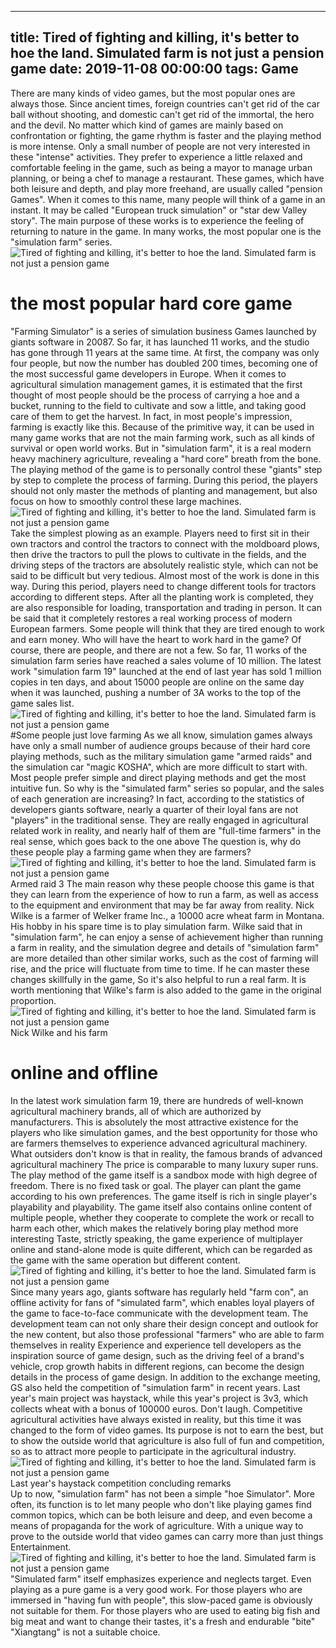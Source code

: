 
---
title: Tired of fighting and killing, it's better to hoe the land. Simulated farm is not just a pension game
date: 2019-11-08 00:00:00
tags:  Game
---
There are many kinds of video games, but the most popular ones are always those. Since ancient times, foreign countries can't get rid of the car ball without shooting, and domestic can't get rid of the immortal, the hero and the devil. No matter which kind of games are mainly based on confrontation or fighting, the game rhythm is faster and the playing method is more intense. Only a small number of people are not very interested in these "intense" activities. They prefer to experience a little relaxed and comfortable feeling in the game, such as being a mayor to manage urban planning, or being a chef to manage a restaurant. These games, which have both leisure and depth, and play more freehand, are usually called "pension Games".
When it comes to this name, many people will think of a game in an instant. It may be called "European truck simulation" or "star dew Valley story". The main purpose of these works is to experience the feeling of returning to nature in the game. In many works, the most popular one is the "simulation farm" series.
![Tired of fighting and killing, it's better to hoe the land. Simulated farm is not just a pension game](f0d5bacb40304c87a3c770c1ee27df40.jpg)
# the most popular hard core game
"Farming Simulator" is a series of simulation business Games launched by giants software in 20087. So far, it has launched 11 works, and the studio has gone through 11 years at the same time. At first, the company was only four people, but now the number has doubled 200 times, becoming one of the most successful game developers in Europe. When it comes to agricultural simulation management games, it is estimated that the first thought of most people should be the process of carrying a hoe and a bucket, running to the field to cultivate and sow a little, and taking good care of them to get the harvest.
In fact, in most people's impression, farming is exactly like this. Because of the primitive way, it can be used in many game works that are not the main farming work, such as all kinds of survival or open world works. But in "simulation farm", it is a real modern heavy machinery agriculture, revealing a "hard core" breath from the bone. The playing method of the game is to personally control these "giants" step by step to complete the process of farming. During this period, the players should not only master the methods of planting and management, but also focus on how to smoothly control these large machines.
![Tired of fighting and killing, it's better to hoe the land. Simulated farm is not just a pension game](7a264314200241b68b36523231e9fc7d.jpg)
Take the simplest plowing as an example. Players need to first sit in their own tractors and control the tractors to connect with the moldboard plows, then drive the tractors to pull the plows to cultivate in the fields, and the driving steps of the tractors are absolutely realistic style, which can not be said to be difficult but very tedious.
Almost most of the work is done in this way. During this period, players need to change different tools for tractors according to different steps. After all the planting work is completed, they are also responsible for loading, transportation and trading in person. It can be said that it completely restores a real working process of modern European farmers. Some people will think that they are tired enough to work and earn money. Who will have the heart to work hard in the game? Of course, there are people, and there are not a few. So far, 11 works of the simulation farm series have reached a sales volume of 10 million. The latest work "simulation farm 19" launched at the end of last year has sold 1 million copies in ten days, and about 15000 people are online on the same day when it was launched, pushing a number of 3A works to the top of the game sales list.
![Tired of fighting and killing, it's better to hoe the land. Simulated farm is not just a pension game](51750c5bc22c4c6184d74787b69d3fbb.jpg)
#Some people just love farming
As we all know, simulation games always have only a small number of audience groups because of their hard core playing methods, such as the military simulation game "armed raids" and the simulation car "magic KOSHA", which are more difficult to start with. Most people prefer simple and direct playing methods and get the most intuitive fun. So why is the "simulated farm" series so popular, and the sales of each generation are increasing? In fact, according to the statistics of developers giants software, nearly a quarter of their loyal fans are not "players" in the traditional sense. They are really engaged in agricultural related work in reality, and nearly half of them are "full-time farmers" in the real sense, which goes back to the one above The question is, why do these people play a farming game when they are farmers?
![Tired of fighting and killing, it's better to hoe the land. Simulated farm is not just a pension game](e275aacca98b4e55b68ed728cd96771a.jpg)
Armed raid 3
The main reason why these people choose this game is that they can learn from the experience of how to run a farm, as well as access to the equipment and environment that may be far away from reality. Nick Wilke is a farmer of Welker frame Inc., a 10000 acre wheat farm in Montana. His hobby in his spare time is to play simulation farm. Wilke said that in "simulation farm", he can enjoy a sense of achievement higher than running a farm in reality, and the simulation degree and details of "simulation farm" are more detailed than other similar works, such as the cost of farming will rise, and the price will fluctuate from time to time. If he can master these changes skillfully in the game, So it's also helpful to run a real farm. It is worth mentioning that Wilke's farm is also added to the game in the original proportion.
![Tired of fighting and killing, it's better to hoe the land. Simulated farm is not just a pension game](06d29f33110d46fa87feba6abd58c1eb.jpg)
Nick Wilke and his farm
# online and offline
In the latest work simulation farm 19, there are hundreds of well-known agricultural machinery brands, all of which are authorized by manufacturers. This is absolutely the most attractive existence for the players who like simulation games, and the best opportunity for those who are farmers themselves to experience advanced agricultural machinery. What outsiders don't know is that in reality, the famous brands of advanced agricultural machinery The price is comparable to many luxury super runs. The play method of the game itself is a sandbox mode with high degree of freedom. There is no fixed task or goal. The player can plant the game according to his own preferences. The game itself is rich in single player's playability and playability. The game itself also contains online content of multiple people, whether they cooperate to complete the work or recall to harm each other, which makes the relatively boring play method more interesting Taste, strictly speaking, the game experience of multiplayer online and stand-alone mode is quite different, which can be regarded as the game with the same operation but different content.
![Tired of fighting and killing, it's better to hoe the land. Simulated farm is not just a pension game](a63618b23f4e48a1a7a135bdc3457f16.jpg)
Since many years ago, giants software has regularly held "farm con", an offline activity for fans of "simulated farm", which enables loyal players of the game to face-to-face communicate with the development team. The development team can not only share their design concept and outlook for the new content, but also those professional "farmers" who are able to farm themselves in reality Experience and experience tell developers as the inspiration source of game design, such as the driving feel of a brand's vehicle, crop growth habits in different regions, can become the design details in the process of game design.
In addition to the exchange meeting, GS also held the competition of "simulation farm" in recent years. Last year's main project was haystack, while this year's project is 3v3, which collects wheat with a bonus of 100000 euros. Don't laugh. Competitive agricultural activities have always existed in reality, but this time it was changed to the form of video games. Its purpose is not to earn the best, but to show the outside world that agriculture is also full of fun and competition, so as to attract more people to participate in the agricultural industry.
![Tired of fighting and killing, it's better to hoe the land. Simulated farm is not just a pension game](a4529bc324154e8a9da7ed71f6d7ee64.jpg)
Last year's haystack competition
    concluding remarks  
Up to now, "simulation farm" has not been a simple "hoe Simulator". More often, its function is to let many people who don't like playing games find common topics, which can be both leisure and deep, and even become a means of propaganda for the work of agriculture. With a unique way to prove to the outside world that video games can carry more than just things Entertainment.
![Tired of fighting and killing, it's better to hoe the land. Simulated farm is not just a pension game](4544d7c7440a4fc199ff21133363f5c6.jpg)
"Simulated farm" itself emphasizes experience and neglects target. Even playing as a pure game is a very good work. For those players who are immersed in "having fun with people", this slow-paced game is obviously not suitable for them. For those players who are used to eating big fish and big meat and want to change their tastes, it's a fresh and endurable "bite" "Xiangtang" is not a suitable choice.